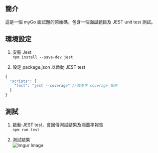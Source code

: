## 簡介

這是一個 myGo 面試題的原始碼，包含一個面試題目及 JEST unit test 測試。

## 環境設定

1. 安裝 Jest  
   `npm install --save-dev jest`

2. 設定 package.json 以啟動 JEST test

```js
{
  "scripts": {
    "test": "jest --coverage" //會產生 coverage 報告
  }
}
```

## 測試

1. 啟動 JEST test，會回傳測試結果及涵蓋率報告  
   `npm run test`

2. 測試結果  
   ![Imgur Image](https://imgur.com/XNObNJN)
